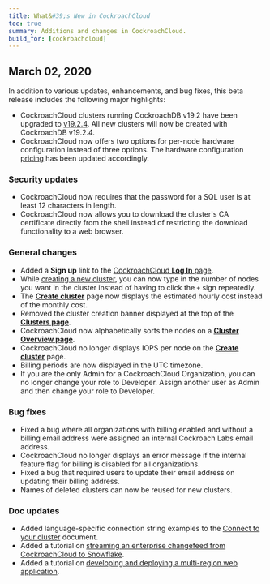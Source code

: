 ```yaml
---
title: What&#39;s New in CockroachCloud
toc: true
summary: Additions and changes in CockroachCloud.
build_for: [cockroachcloud]
---
```


## March 02, 2020

In addition to various updates, enhancements, and bug fixes, this beta release includes the following major highlights:

- CockroachCloud clusters running CockroachDB v19.2 have been upgraded to [v19.2.4](https://www.cockroachlabs.com/docs/releases/v19.2.4.html). All new clusters will now be created with CockroachDB v19.2.4.
- CockroachCloud now offers two options for per-node hardware configuration instead of three options. The hardware configuration [pricing](../v19.2/cockroachcloud-create-your-cluster.html#step-2-select-the-cloud-provider) has been updated accordingly.

### Security updates

- CockroachCloud now requires that the password for a SQL user is at least 12 characters in length.
- CockroachCloud now allows you to download the cluster's CA certificate directly from the shell instead of restricting the download functionality to a web browser.

### General changes

- Added a **Sign up** link to the [CockroachCloud **Log In** page](https://cockroachlabs.cloud/).
- While [creating a new cluster](../v19.2/cockroachcloud-create-your-cluster.html), you can now type in the number of nodes you want in the cluster instead of having to click the `+` sign repeatedly.
- The [**Create cluster**](../v19.2/cockroachcloud-create-your-cluster.html) page now displays the estimated hourly cost instead of the monthly cost.
- Removed the cluster creation banner displayed at the top of the [**Clusters page**](../v19.2/cockroachcloud-cluster-management.html#view-clusters-page).
- CockroachCloud now alphabetically sorts the nodes on a [**Cluster Overview page**](../v19.2/cockroachcloud-cluster-management.html#view-cluster-overview).
- CockroachCloud no longer displays IOPS per node on the [**Create cluster**](../v19.2/cockroachcloud-create-your-cluster.html) page.
- Billing periods are now displayed in the UTC timezone.
- If you are the only Admin for a CockroachCloud Organization, you can no longer change your role to Developer. Assign another user as Admin and then change your role to Developer.

### Bug fixes

- Fixed a bug where all organizations with billing enabled and without a billing email address were assigned an internal Cockroach Labs email address.
- CockroachCloud no longer displays an error message if the internal feature flag for billing is disabled for all organizations.
- Fixed a bug that required users to update their email address on updating their billing address.
- Names of deleted clusters can now be reused for new clusters.

### Doc updates

- Added language-specific connection string examples to the [Connect to your cluster](../v19.2/cockroachcloud-connect-to-your-cluster.html#use-a-postgres-driver-or-orm) document.
- Added a tutorial on [streaming an enterprise changefeed from CockroachCloud to Snowflake](../v19.2/stream-changefeed-to-snowflake-aws.html).
- Added a tutorial on [developing and deploying a multi-region web application](../v19.2/multi-region-overview.html).
